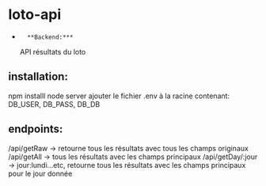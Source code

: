 # loto-api
*		**Backend:***
	API résultats du loto
## installation:
npm installl
node server
ajouter le fichier .env à la racine contenant: DB_USER, DB_PASS, DB_DB

## endpoints:
/api/getRaw -> retourne tous les résultats avec tous les champs originaux
/api/getAll -> tous les résultats avec les champs principaux
/api/getDay/:jour -> jour:lundi...etc, retourne tous les résultats avec les champs principaux pour le jour donnée
